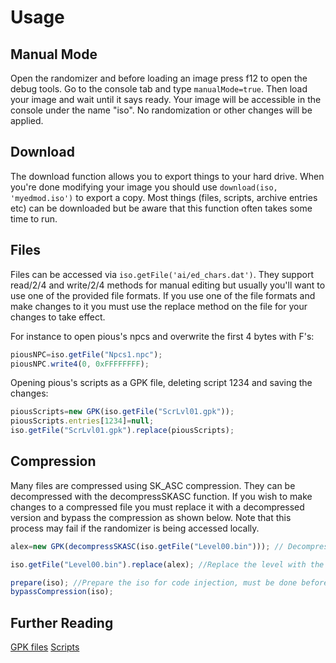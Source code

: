 # Usage
## Manual Mode

Open the randomizer and before loading an image press f12 to open the debug tools. Go to the console tab and type `manualMode=true`. Then load your image and wait until it says ready.  Your image will be accessible in the console under the name "iso". No randomization or other changes will be applied. 

## Download

The download function allows you to export things to your hard drive. When you're done modifying your image you should use `download(iso, 'myedmod.iso')` to export a copy. Most things (files,  scripts, archive entries etc) can be downloaded but be aware that this function often takes some time to run. 

## Files

Files can be accessed via `iso.getFile('ai/ed_chars.dat')`. They support read/2/4 and write/2/4 methods for manual editing but usually you'll want to use one of the provided file formats. 
If you use one of the file formats and make changes to it you must use the replace method on the file for your changes to take effect.

For instance to open pious's npcs and overwrite the first 4 bytes with F's:
```javascript
piousNPC=iso.getFile("Npcs1.npc");
piousNPC.write4(0, 0xFFFFFFFF);
```
Opening pious's scripts as a GPK file, deleting script 1234 and saving the changes:
```javascript
piousScripts=new GPK(iso.getFile("ScrLvl01.gpk"));
piousScripts.entries[1234]=null;
iso.getFile("ScrLvl01.gpk").replace(piousScripts);
```

## Compression

Many files are compressed using SK_ASC compression. They can be decompressed with the decompressSKASC function. If you wish to make changes to a compressed file you must replace it with a decompressed version and bypass the compression as shown below. Note that this process may fail if the randomizer is being accessed locally.

```javascript
alex=new GPK(decompressSKASC(iso.getFile("Level00.bin"))); // Decompress and read alex's level as a GPK file

iso.getFile("Level00.bin").replace(alex); //Replace the level with the decompressed version, this will crash the loading screen if you don't use the lines below

prepare(iso); //Prepare the iso for code injection, must be done before bypassing the compression
bypassCompression(iso);

```

## Further Reading

[GPK files](gpk.md)
[Scripts](scripts.md)
